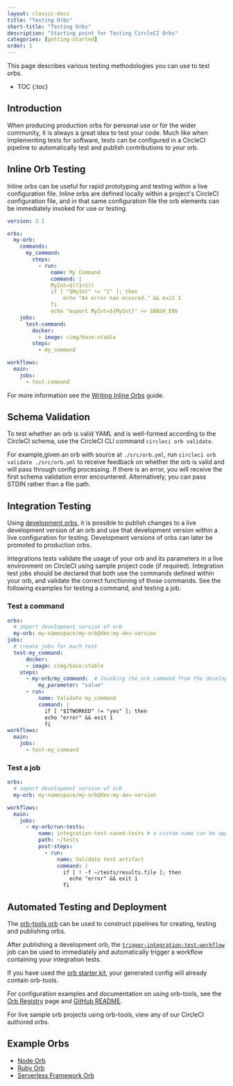 ```yaml
---
layout: classic-docs
title: "Testing Orbs"
short-title: "Testing Orbs"
description: "Starting point for Testing CircleCI Orbs"
categories: [getting-started]
order: 1
---
```


This page describes various testing methodologies you can use to test orbs.

* TOC
{:toc}

## Introduction

When producing production orbs for personal use or for the wider community, it is always a great idea to test your code. Much like when implementing tests for software, tests can be configured in a CircleCI pipeline to automatically test and publish contributions to your orb.

## Inline Orb Testing

Inline orbs can be useful for rapid prototyping and testing within a live configuration file. Inline orbs are defined locally within a project's CircleCI configuration file, and in that same configuration file the orb elements can be immediately invoked for use or testing.

```yaml
version: 2.1

orbs:
  my-orb:
    commands:
      my_command:
        steps:
          - run:
              name: My Command
              command: |
              MyInt=$((1+1))
              if [ "$MyInt" != "2" ]; then
                  echo "An error has occured." && exit 1
              fi
              echo "export MyInt=${MyInt}" >> $BASH_ENV
    jobs:
      test-command:
        docker:
          - image: cimg/base:stable
        steps:
          - my_command

workflows:
  main:
    jobs:
      - test-command

```

For more information see the [Writing Inline Orbs]({{site.baseurl}}/2.0/reusing-config/#writing-inline-orbs) guide.

## Schema Validation

To test whether an orb is valid YAML and is well-formed according to the CircleCI schema, use the CircleCI CLI command `circleci orb validate`.

For example,given an orb with source at `./src/orb.yml`, run `circleci orb validate ./src/orb.yml` to receive feedback on whether the orb is valid and will pass through config processing. If there is an error, you will receive the first schema validation error encountered. Alternatively, you can pass STDIN rather than a file path.

## Integration Testing

Using [development orbs]({{site.baseurl}}/2.0/orb-concepts/#development-orbs), it is possible to publish changes to a live development version of an orb and use that development version within a live configuration for testing. Development versions of orbs can later be promoted to production orbs.

Integrations tests validate the usage of your orb and its parameters in a live environment on CircleCI using sample project code (if required). Integration test jobs should be declared that both use the commands defined within your orb, and validate the correct functioning of those commands. See the following examples for testing a command, and testing a job.

### Test a command

```yaml
orbs:
  # import development version of orb
  my-orb: my-namespace/my-orb@dev:my-dev-version
jobs:
  # create jobs for each test
  test-my_command:
      docker:
      - image: cimg/base:stable
    steps:
      - my-orb/my_command:  # Invoking the orb command from the development orb
          my_parameter: "value"
      - run:
          name: Validate my_command
          command: |
            if [ "$ITWORKED" != "yes" ]; then
            echo "error" && exit 1
            fi
workflows:
  main:
    jobs:
      - test-my_command
```

### Test a job

```yaml
orbs:
  # import development version of orb
  my-orb: my-namespace/my-orb@dev:my-dev-version

workflows:
  main:
    jobs:
      - my-orb/run-tests:
          name: integration-test-saved-tests # a custom name can be applied if desired.
          path: ~/tests
          post-steps:
            - run:
                name: Validate test artifact
                command: |
                  if [ ! -f ~/tests/results.file ]; then
                    echo "error" && exit 1
                  fi
```


## Automated Testing and Deployment

The [orb-tools orb](https://circleci.com/orbs/registry/orb/circleci/orb-tools) can be used to construct pipelines for creating, testing and publishing orbs.

After publishing a development orb, the [`trigger-integration-test-workflow`](https://circleci.com/orbs/registry/orb/circleci/orb-tools#usage-orb-dev-workflows) job can be used to immediately and automatically trigger a workflow containing your integration tests.

If you have used the [orb starter kit](https://github.com/CircleCI-Public/orb-starter-kit), your generated config will already contain orb-tools.

For configuration examples and documentation on using orb-tools, see the [Orb Registry](https://circleci.com/orbs/registry/orb/circleci/orb-tools) page and [GitHub README](https://github.com/CircleCI-Public/orb-tools-orb).

For live sample orb projects using orb-tools, view any of our CircleCI authored orbs.

## Example Orbs

* [Node Orb](https://github.com/circleci-public/node-orb)
* [Ruby Orb](https://github.com/CircleCI-Public/ruby-orb)
* [Serverless Framework Orb](https://github.com/CircleCI-Public/serverless-framework-orb)